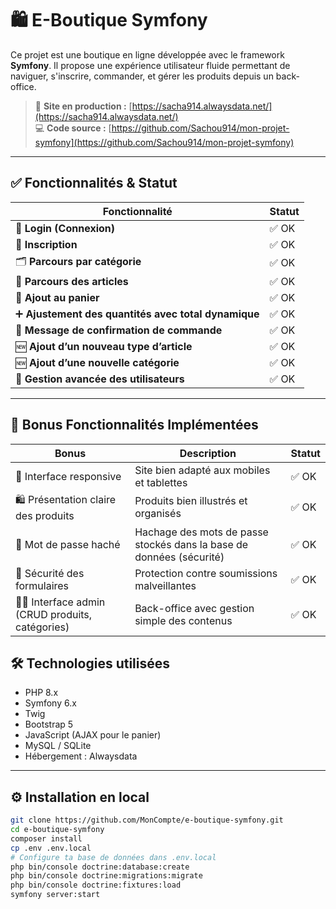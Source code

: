 # 🛍️ E-Boutique Symfony

Ce projet est une boutique en ligne développée avec le framework **Symfony**. Il propose une expérience utilisateur fluide permettant de naviguer, s'inscrire, commander, et gérer les produits depuis un back-office.

> 🔗 **Site en production :** [https://sacha914.alwaysdata.net/](https://sacha914.alwaysdata.net/)  
> 💻 **Code source :** [https://github.com/Sachou914/mon-projet-symfony](https://github.com/Sachou914/mon-projet-symfony)

---

## ✅ Fonctionnalités & Statut

| Fonctionnalité                                        | Statut                                     |
|-------------------------------------------------------|--------------------------------------------|
| 🔐 **Login (Connexion)**                              | ✅ OK                                       |
| 📝 **Inscription**                                    | ✅ OK                                       |
| 🗂️ **Parcours par catégorie**                         | ✅ OK                                       |
| 🛒 **Parcours des articles**                          | ✅ OK                                       |
| 🧺 **Ajout au panier**                                | ✅ OK                                       |
| ➕ **Ajustement des quantités avec total dynamique**  | ✅ OK                                       |
| 📩 **Message de confirmation de commande**            | ✅ OK                                       |
| 🆕 **Ajout d’un nouveau type d’article**              | ✅ OK                                       |
| 🆕 **Ajout d’une nouvelle catégorie**                 | ✅ OK                                       |
| 👥 **Gestion avancée des utilisateurs**               | ✅ OK                                       |

---

## 🎁 Bonus Fonctionnalités Implémentées

| Bonus                                        | Description                                                                  | Statut |
|----------------------------------------------|------------------------------------------------------------------------------|--------|
| 🎨 Interface responsive                      | Site bien adapté aux mobiles et tablettes                                    | ✅ OK  |
| 🛍️ Présentation claire des produits          | Produits bien illustrés et organisés                                         | ✅ OK  |
| 🔐 Mot de passe haché                        | Hachage des mots de passe stockés dans la base de données (sécurité)         | ✅ OK  |
| 📄 Sécurité des formulaires                  | Protection contre soumissions malveillantes                                  | ✅ OK  |
| 🧑‍💼 Interface admin (CRUD produits, catégories) | Back-office avec gestion simple des contenus                               | ✅ OK  |



## 🛠️ Technologies utilisées

- PHP 8.x
- Symfony 6.x
- Twig
- Bootstrap 5
- JavaScript (AJAX pour le panier)
- MySQL / SQLite
- Hébergement : Alwaysdata

---

## ⚙️ Installation en local

```bash
git clone https://github.com/MonCompte/e-boutique-symfony.git
cd e-boutique-symfony
composer install
cp .env .env.local
# Configure ta base de données dans .env.local
php bin/console doctrine:database:create
php bin/console doctrine:migrations:migrate
php bin/console doctrine:fixtures:load
symfony server:start
